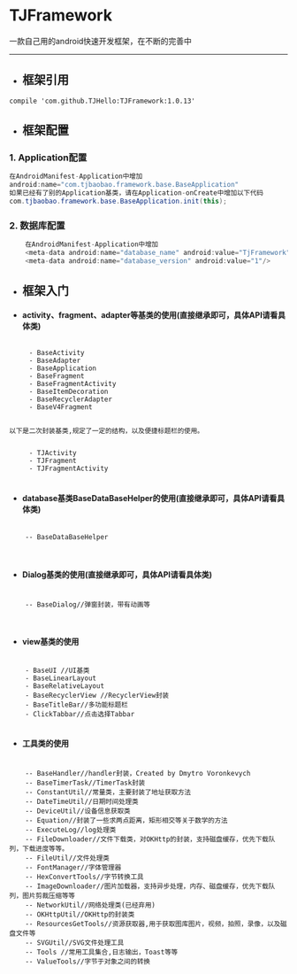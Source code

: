 # TJFramework
一款自己用的android快速开发框架，在不断的完善中
- - -
- ## **框架引用**


```
compile 'com.github.TJHello:TJFramework:1.0.13'
```


- ## **框架配置**

### **1. Application配置**

``` java
在AndroidManifest-Application中增加
android:name="com.tjbaobao.framework.base.BaseApplication"
如果已经有了别的Application基类，请在Application-onCreate中增加以下代码
com.tjbaobao.framework.base.BaseApplication.init(this);
```


    
### **2. 数据库配置**

``` java
    在AndroidManifest-Application中增加
    <meta-data android:name="database_name" android:value="TjFramework" />
    <meta-data android:name="database_version" android:value="1"/>
```

    
- ## **框架入门**

+ #### **activity、fragment、adapter等基类的使用(直接继承即可，具体API请看具体类)**
<pre>
<code>
     - BaseActivity
     - BaseAdapter
     - BaseApplication
     - BaseFragment
     - BaseFragmentActivity
     - BaseItemDecoration
     - BaseRecyclerAdapter
     - BaseV4Fragment
     <p>以下是二次封装基类,规定了一定的结构，以及便捷标题栏的使用。</p>
     - TJActivity
     - TJFragment
     - TJFragmentActivity
</code>
</pre>
 + #### **database基类BaseDataBaseHelper的使用(直接继承即可，具体API请看具体类)**
 
 <pre>
 <code>
    -- BaseDataBaseHelper
 </code>
 </pre>

 + #### **Dialog基类的使用(直接继承即可，具体API请看具体类)**

 <pre>
 <code>
    -- BaseDialog//弹窗封装，带有动画等
 </code>
 </pre>

 + #### **view基类的使用**

<pre>
<code>
    - BaseUI //UI基类
    - BaseLinearLayout
    - BaseRelativeLayout
    - BaseRecyclerView //RecyclerView封装
    - BaseTitleBar//多功能标题栏
    - ClickTabbar//点击选择Tabbar
</code>
</pre>

 + #### **工具类的使用**

 <pre>
 <code>
    -- BaseHandler//handler封装，Created by Dmytro Voronkevych
    -- BaseTimerTask//TimerTask封装
    -- ConstantUtil//常量类，主要封装了地址获取方法
    -- DateTimeUtil//日期时间处理类
    -- DeviceUtil//设备信息获取类
    -- Equation//封装了一些求两点距离，矩形相交等关于数学的方法
    -- ExecuteLog//log处理类
    -- FileDownloader//文件下载类，对OKHttp的封装，支持磁盘缓存，优先下载队列，下载进度等等。
    -- FileUtil//文件处理类
    -- FontManager//字体管理器
    -- HexConvertTools//字节转换工具
    -- ImageDownloader//图片加载器，支持异步处理，内存、磁盘缓存，优先下载队列，图片剪裁压缩等等
    -- NetworkUtil//网络处理类(已经弃用)
    -- OKHttpUtil//OKHttp的封装类
    -- ResourcesGetTools//资源获取器,用于获取图库图片，视频，拍照，录像，以及磁盘文件等
    -- SVGUtil//SVG文件处理工具
    -- Tools //常用工具集合,日志输出，Toast等等
    -- ValueTools//字节于对象之间的转换
 </code>
 </pre>
